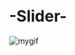 # -Slider-
![mygif](https://media2.giphy.com/media/v1.Y2lkPTc5MGI3NjExa3k4OThsN2F1ZDNjMmgyZ2E1ZjBsaDZvbXJ1ZjZ0OXVnazluYXJ2diZlcD12MV9pbnRlcm5hbF9naWZfYnlfaWQmY3Q9Zw/V8KXjJFrqLpHPmfdFo/giphy.gif)
